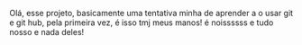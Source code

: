 Olá, esse projeto, basicamente uma tentativa minha de aprender a o usar git e git hub, pela primeira vez, é isso tmj meus manos! 
é noissssss e tudo nosso e nada deles!